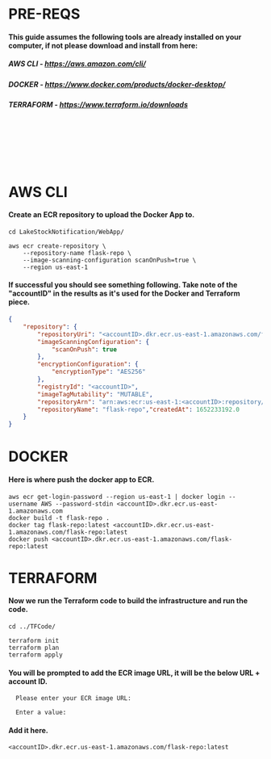 # PRE-REQS
#### This guide assumes the following tools are already installed on your computer, if not please download and install from here:
##### AWS CLI - https://aws.amazon.com/cli/
##### DOCKER - https://www.docker.com/products/docker-desktop/
##### TERRAFORM - https://www.terraform.io/downloads

<br/><br/><br/><br/><br/>

# AWS CLI

#### Create an ECR repository to upload the Docker App to.
```
cd LakeStockNotification/WebApp/

aws ecr create-repository \
    --repository-name flask-repo \
    --image-scanning-configuration scanOnPush=true \
    --region us-east-1
```


#### If successful you should see something following. Take note of the "accountID" in the results as it's used for the Docker and Terraform piece.
```json
{
    "repository": {
        "repositoryUri": "<accountID>.dkr.ecr.us-east-1.amazonaws.com/flask-repo", 
        "imageScanningConfiguration": {
            "scanOnPush": true
        }, 
        "encryptionConfiguration": {
            "encryptionType": "AES256"
        }, 
        "registryId": "<accountID>", 
        "imageTagMutability": "MUTABLE", 
        "repositoryArn": "arn:aws:ecr:us-east-1:<accountID>:repository/flask-repo", 
        "repositoryName": "flask-repo","createdAt": 1652233192.0
    }
}
```


# DOCKER

#### Here is where push the docker app to ECR.
```
aws ecr get-login-password --region us-east-1 | docker login --username AWS --password-stdin <accountID>.dkr.ecr.us-east-1.amazonaws.com
docker build -t flask-repo .
docker tag flask-repo:latest <accountID>.dkr.ecr.us-east-1.amazonaws.com/flask-repo:latest
docker push <accountID>.dkr.ecr.us-east-1.amazonaws.com/flask-repo:latest

```


# TERRAFORM

#### Now we run the Terraform code to build the infrastructure and run the code.
```
cd ../TFCode/

terraform init
terraform plan
terraform apply
```
#### You will be prompted to add the ECR image URL, it will be the below URL + account ID.
```
  Please enter your ECR image URL:

  Enter a value: 
```
#### Add it here.
```  
<accountID>.dkr.ecr.us-east-1.amazonaws.com/flask-repo:latest
```
